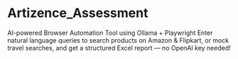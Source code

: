 # Artizence_Assessment
AI-powered Browser Automation Tool using Ollama + Playwright Enter natural language queries to search products on Amazon &amp; Flipkart, or mock travel searches, and get a structured Excel report — no OpenAI key needed!
